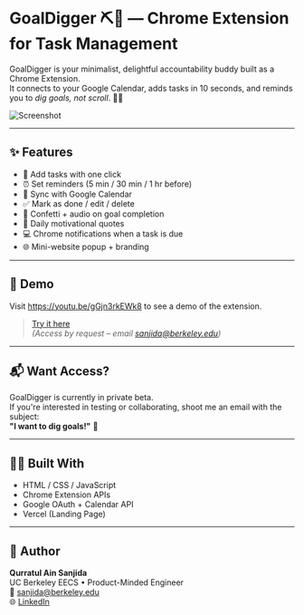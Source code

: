 # GoalDigger ⛏️💜 — Chrome Extension for Task Management

GoalDigger is your minimalist, delightful accountability buddy built as a Chrome Extension.  
It connects to your Google Calendar, adds tasks in 10 seconds, and reminds you to *dig goals, not scroll*. 🧠✨

![Screenshot](icons/demo-screenshot.png)

---

## ✨ Features

- 📝 Add tasks with one click
- ⏰ Set reminders (5 min / 30 min / 1 hr before)
- 🧠 Sync with Google Calendar
- ✅ Mark as done / edit / delete
- 🎉 Confetti + audio on goal completion
- 💬 Daily motivational quotes
- 💻 Chrome notifications when a task is due
- 🌐 Mini-website popup + branding

---

## 👀 Demo

Visit https://youtu.be/gGjn3rkEWk8 to see a demo of the extension.
> [Try it here](https://bit.ly/Goal-Digger-productivity)  
*(Access by request – email sanjida@berkeley.edu)*

---

## 📬 Want Access?

GoalDigger is currently in private beta.  
If you're interested in testing or collaborating, shoot me an email with the subject:  
**"I want to dig goals!"** 💌

---

## 🙋‍♀️ Built With

- HTML / CSS / JavaScript
- Chrome Extension APIs
- Google OAuth + Calendar API
- Vercel (Landing Page)

---

## 🧠 Author

**Qurratul Ain Sanjida**  
UC Berkeley EECS • Product-Minded Engineer  
📧 sanjida@berkeley.edu  
🌐 [LinkedIn](https://linkedin.com/in/qurratulainsanjida)
